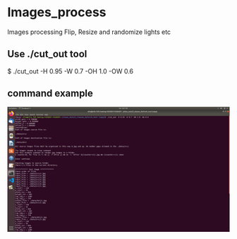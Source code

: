 # Images_process
Images processing Flip, Resize and randomize lights etc


## Use ./cut_out tool

  $ ./cut_out -H 0.95 -W 0.7 -OH 1.0 -OW 0.6

## command example

![](Cut_out_example.png)
